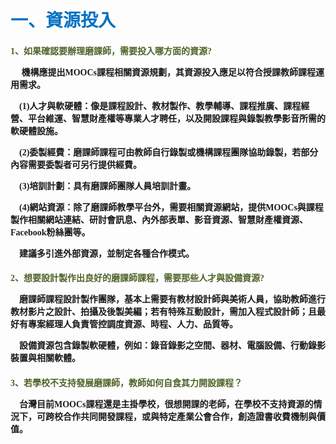 # <font color=#0071C2 face=微軟正黑體>一、資源投入</font>

<font face=微軟正黑體>

<font color=#4E6228 face=微軟正黑體><h4>1、如果確認要辦理磨課師，需要投入哪方面的資源?</font>

<p>&nbsp;&nbsp;&nbsp;&nbsp; 機構應提出MOOCs課程相關資源規劃，其資源投入應足以符合授課教師課程運用需求。</p>

<p>&nbsp;&nbsp;&nbsp;&nbsp;(1)人才與軟硬體：像是課程設計、教材製作、教學輔導、課程推廣、課程經營、平台維運、智慧財產權等專業人才聘任，以及開設課程與錄製教學影音所需的軟硬體設施。 </p>

<p>&nbsp;&nbsp;&nbsp;&nbsp;(2)委製經費：磨課師課程可由教師自行錄製或機構課程團隊協助錄製，若部分內容需要委製者可另行提供經費。 </p>

<p>&nbsp;&nbsp;&nbsp;&nbsp;(3)培訓計劃：具有磨課師團隊人員培訓計畫。 </p>

<p>&nbsp;&nbsp;&nbsp;&nbsp;(4)網站資源：除了磨課師教學平台外，需要相關資源網站，提供MOOCs與課程製作相關網站連結、研討會訊息、內外部表單、影音資源、智慧財產權資源、Facebook粉絲團等。 </p>

<p>&nbsp;&nbsp;&nbsp;&nbsp;建議多引進外部資源，並制定各種合作模式。 </p>

<font color=#4E6228 face=微軟正黑體><h4>2、想要設計製作出良好的磨課師課程，需要那些人才與設備資源? </font>

<p>&nbsp;&nbsp;&nbsp;&nbsp;磨課師課程設計製作團隊，基本上需要有教材設計師與美術人員，協助教師進行教材影片之設計、拍攝及後製美編；若有特殊互動設計，需加入程式設計師；且最好有專案經理人負責管控調度資源、時程、人力、品質等。 </p>

<p>&nbsp;&nbsp;&nbsp;&nbsp;設備資源包含錄製軟硬體，例如：錄音錄影之空間、器材、電腦設備、行動錄影裝置與相關軟體。 </p>

<font color=#4E6228 face=微軟正黑體><h4>3、若學校不支持發展磨課師，教師如何自食其力開設課程？  </font>

<p>&nbsp;&nbsp;&nbsp;&nbsp;台灣目前MOOCs課程還是主掛學校，很想開課的老師，在學校不支持資源的情況下，可跨校合作共同開發課程，或與特定產業公會合作，創造證書收費機制與價值。 </p>